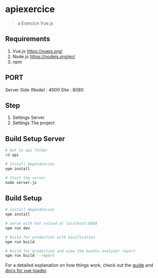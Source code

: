 # apiexercice

> a Exercice Vue.js 

## Requirements

1) Vue.js https://vuejs.org/
2) Node.js https://nodejs.org/en/
3) npm 



## PORT

Server Side (Node) : 4000
Site : 8080

## Step

1) Settings Server
2) Settings The project

## Build Setup Server

``` bash
# Got to api folder
cd api

# Install dependencies
npm install

# Start the server
node server.js

``` 

## Build Setup

``` bash
# install dependencies
npm install

# serve with hot reload at localhost:8080
npm run dev

# build for production with minification
npm run build

# build for production and view the bundle analyzer report
npm run build --report
```

For a detailed explanation on how things work, check out the [guide](http://vuejs-templates.github.io/webpack/) and [docs for vue-loader](http://vuejs.github.io/vue-loader).
